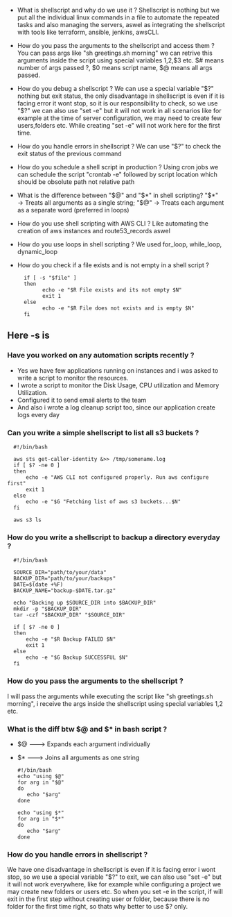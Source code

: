 - What is shellscript and why do we use it ?
Shellscript is nothing but we put all the individual linux commands in a file to automate the repeated tasks and also managing the servers, aswel as integrating the shellscript with tools like terraform, ansible, jenkins, awsCLI.
- How do you pass the arguments to the shellscript and access them ?
You can pass args like "sh greetings.sh morning" we can retrive this arguments inside the script using special variables $1,$2,$3 etc. $# means number of args passed ?, $0 means script name, $@ means all args passed.
- How do you debug a shellscript ?
We can use a special variable "$?" nothing but exit status, the only disadvantage in shellscript is even if it is facing error it wont stop, so it is our responsibility to check, so we use "$?" we can also use "set -e" but it will not work in all scenarios like for example at the time of server configuration, we may need to create few users,folders etc. While creating "set -e" will not work here for the first time.
- How do you handle errors in shellscript ?
We can use "$?" to check the exit status of the previous command
- How do you schedule a shell script in production ?
Using cron jobs we can schedule the script "crontab -e" followed by script location which should be obsolute path not relative path
- What is the difference between "$@" and "$*" in shell scripting?
"$*" → Treats all arguments as a single string; "$@" → Treats each argument as a separate word (preferred in loops)
- How do you use shell scripting with AWS CLI ?
Like automating the creation of aws instances and route53_records aswel
- How do you use loops in shell scripting ?
We used for_loop, while_loop, dynamic_loop
- How do you check if a file exists and is not empty in a shell script ?

        if [ -s "$file" ]
        then
              echo -e "$R File exists and its not empty $N"
              exit 1
        else
              echo -e "$R File does not exists and is empty $N"
        fi
Here -s is 
- 


### Have you worked on any automation scripts recently ?
- Yes we have few applications running on instances and i was asked to write a script to monitor the resources.
- I wrote a script to monitor the Disk Usage, CPU utilization and Memory Utilization.
- Configured it to send email alerts to the team
- And also i wrote a log cleanup script too, since our application create logs every day
### Can you write a simple shellscript to list all s3 buckets ?
      #!/bin/bash
      
      aws sts get-caller-identity &>> /tmp/somename.log
      if [ $? -ne 0 ]
      then 
          echo -e "AWS CLI not configured properly. Run aws configure first"
          exit 1
      else
          echo -e "$G "Fetching list of aws s3 buckets...$N"
      fi

      aws s3 ls
### How do you write a shellscript to backup a directory everyday ?
      #!/bin/bash

      SOURCE_DIR="path/to/your/data"
      BACKUP_DIR="path/to/your/backups"
      DATE=$(date +%F)
      BACKUP_NAME="backup-$DATE.tar.gz"

      echo "Backing up $SOURCE_DIR into $BACKUP_DIR"
      mkdir -p "$BACKUP_DIR"
      tar -czf "$BACKUP_DIR" "$SOURCE_DIR"

      if [ $? -ne 0 ]
      then 
          echo -e "$R Backup FAILED $N"
          exit 1
      else
          echo -e "$G Backup SUCCESSFUL $N"
      fi
### How do you pass the arguments to the shellscript ?
I will pass the arguments while executing the script like "sh greetings.sh morning", i receive the args inside the shellscript using special variables $1,$2 etc.
### What is the diff btw $@ and $* in bash script ?
- $@ ---> Expands each argument individually
- $* ---> Joins all arguments as one string

      #!/bin/bash
      echo "using $@"
      for arg in "$@"
      do
         echo "$arg"
      done

      echo "using $*"
      for arg in "$*"
      do
         echo "$arg"
      done
### How do you handle errors in shellscript ?
We have one disadvantage in shellscript is even if it is facing error i wont stop, so we use a special variable "$?" to exit, we can also use "set -e" but it will not work everywhere, like for example while configuring a project we may create new folders or users etc. So when you set -e in the script, if will exit in the first step without creating user or folder, because there is no folder for the first time right, so thats why better to use $? only.
      

